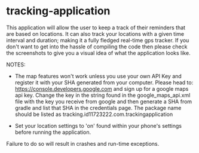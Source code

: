 # tracking-application
This application will allow the user to keep a track of their reminders that are based on locations. It can also track your locations with a given time interval and duration; making it a fully fledged real-time gps tracker. If you don't want to get into the hassle of compiling the code then please check the screenshots to give you a visual idea of what the application looks like.

NOTES:

- The map features won't work unless you use your own API Key and register it with your SHA generated from your computer.
Please head to: https://console.developers.google.com and sign up for a google maps api key. Change the key in the string found in the google_maps_api.xml file with the key you receive from google and then generate a SHA from gradle and list that SHA in the credentials page. The package name should be listed as tracking.id11723222.com.trackingapplication 

- Set your location settings to 'on' found within your phone's settings before running the application.

Failure to do so will result in crashes and run-time exceptions.
